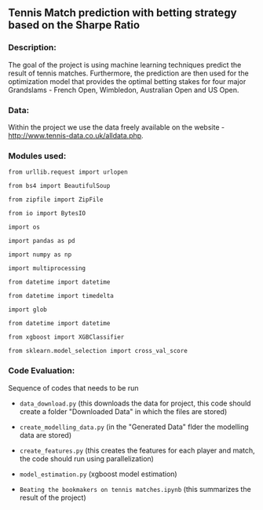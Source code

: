 ## Tennis Match prediction with betting strategy based on the Sharpe Ratio

### Description:

The goal of the project is using machine learning techniques predict the result of tennis matches. Furthermore, the prediction are then used for the optimization model that provides the optimal betting stakes for four major Grandslams - French Open, Wimbledon, Australian Open and US Open.

### Data:

Within the project we use the data freely available on the website - http://www.tennis-data.co.uk/alldata.php.

### Modules used:

`from urllib.request import urlopen`

`from bs4 import BeautifulSoup`

`from zipfile import ZipFile`

`from io import BytesIO`

`import os`

`import pandas as pd`

`import numpy as np`

`import multiprocessing`

`from datetime import datetime`

`from datetime import timedelta`

`import glob`

`from datetime import datetime`

`from xgboost import XGBClassifier`

`from sklearn.model_selection import cross_val_score`

### Code Evaluation:

Sequence of codes that needs to be run

* `data_download.py` (this downloads the data for project, this code should create a folder "Downloaded Data" in which the files are stored)

* `create_modelling_data.py` (in the "Generated Data" flder the modelling data are stored)

* `create_features.py` (this creates the features for each player and match, the code should run using parallelization)

* `model_estimation.py` (xgboost model estimation)

* `Beating the bookmakers on tennis matches.ipynb` (this summarizes the result of the project)
